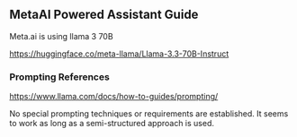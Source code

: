 ## MetaAI Powered Assistant Guide

Meta.ai is using llama 3 70B

https://huggingface.co/meta-llama/Llama-3.3-70B-Instruct


### Prompting References

https://www.llama.com/docs/how-to-guides/prompting/

No special prompting techniques or requirements are established. It seems to work as long as a semi-structured approach is used. 